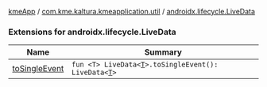 [kmeApp](../../index.md) / [com.kme.kaltura.kmeapplication.util](../index.md) / [androidx.lifecycle.LiveData](./index.md)

### Extensions for androidx.lifecycle.LiveData

| Name | Summary |
|---|---|
| [toSingleEvent](to-single-event.md) | `fun <T> LiveData<`[`T`](to-single-event.md#T)`>.toSingleEvent(): LiveData<`[`T`](to-single-event.md#T)`>` |
